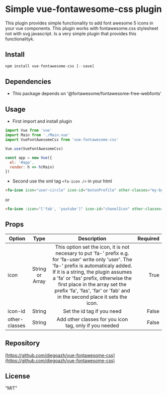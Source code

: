 # Simple vue-fontawesome-css plugin

This plugin provides simple functionality to add font awesome 5 icons in your vue components.
This plugin works with fontawesome.css stylesheet not with svg javascript.
Is a very simple plugin that provides this functionalityk.

## Install

```javascript
npm install vue-fontawesome-css [--save]
```

## Dependencies

- This package depends on '@fortawesome/fontawesome-free-webfonts'

## Usage

- First import and install plugin

```javascript
import Vue from 'vue'
import Main from './Main.vue'
import VueFontAwesomeCss from 'vue-fontawesome-css'

Vue.use(VueFontAwesomeCss)

const app = new Vue({
  el: '#app',
  render: h => h(Main)
})
```

- Second use the xml tag `<fa-icon />` in your html

```html
<fa-icon icon="user-circle" icon-id="botonProfile" other-classes="my-bg-color" />
```

or

```html
<fa-icon :icon="['fab', 'youtube']" icon-id="chanelIcon" other-classes="my-personal-class" />

```

## Props

|Option                    |Type                        |Description                 |Required
|--------------------------|:--------------------------:|:--------------------------:|--------------------------:|
|icon                      |String or Array             |This option set the icon, it is not necesary to put 'fa-' prefix e.g. for 'fa-user' write only 'user'. The 'fa-' prefix is automaticaly added. If it is a string, the plugin assumes a 'fa' or 'fas' prefix, otherwise the first place in the array set the prefix 'fa', 'fas', 'far' or 'fab' and in the second place it sets the icon.|True
|icon-id                   |String                      |Set the id tag if you need  |False
|other-classes             |String                      |Add other classes for you icon tag, only if you needed|False

## Repository

[https://github.com/diegoazh/vue-fontawesome-css](https://github.com/diegoazh/vue-fontawesome-css)

## License

"MIT"